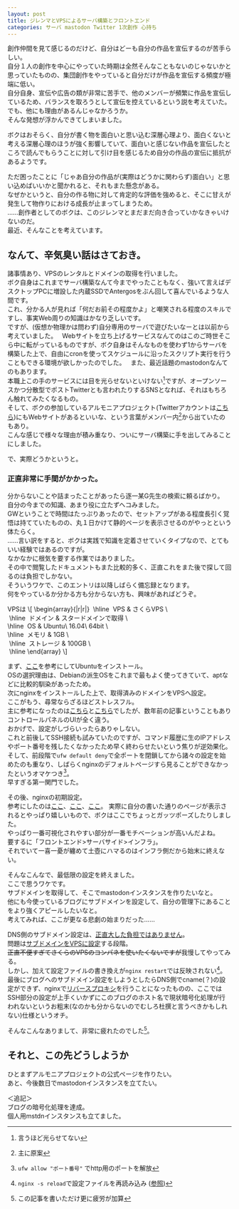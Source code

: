 ```yaml
---
layout: post
title: ジレンマとVPSによるサーバ構築とフロントエンド
categories: サーバ mastodon Twitter 1次創作 心持ち
---
```


創作仲間を見て感じるのだけど、自分はどーも自分の作品を宣伝するのが苦手らしい。  
自分１人の創作を中心にやっていた時期は全然そんなこともないのじゃないかと思っていたものの、集団創作をやっていると自分だけが作品を宣伝する頻度が極端に低い。  
自分自身、宣伝や広告の類が非常に苦手で、他のメンバーが頻繁に作品を宣伝しているため、バランスを取ろうとして宣伝を控えているという説を考えていた。  
でも、他にも理由があるんじゃなかろうか。  
そんな発想が浮かんできてしまいました。

ボクはおそらく、自分が書く物を面白いと思い込む深層心理より、面白くないと考える深層心理のほうが強く影響していて、面白いと感じない作品を宣伝したところで読んでもらうことに対して引け目を感じるため自分の作品の宣伝に抵抗があるようです。 

ただ困ったことに「じゃあ自分の作品が(実際はどうかに関わらず)面白い」と思い込めばいいかと聞かれると、それもまた懸念がある。  
なぜかというと、自分の作る物に対して肯定的な評価を強めると、そこに甘えが発生して物作りにおける成長が止まってしまうため。  
……創作者としてのボクは、このジレンマとまだまだ向き合っていかなきゃいけないのだ。  
最近、そんなことを考えています。

## なんて、辛気臭い話はさておき。

諸事情あり、VPSのレンタルとドメインの取得を行いました。  
ボク自身はこれまでサーバ構築なんて今までやったこともなく、強いて言えばデスクトップPCに増設した内蔵SSDでAntergosをぶん回して喜んでいるような人間です。  
これ、分かる人が見れば「何だお前その程度かよ」と嘲笑される程度のスキルですし、事実Web周りの知識はかなり乏しいです。  
ですが、(仮想か物理かは問わず)自分専用のサーバで遊びたいなーとは以前から考えていました。  
Webサイトを立ち上げるサービスなんてのはこのご時世そこら中に転がっているものですが、ボク自身はそんなものを使わず1からサーバを構築した上で、自由にcronを使ってスケジュールに沿ったスクリプト実行を行うこともできる環境が欲しかったのでした。  
また、最近話題のmastodonなんてのもあります。  
本職上この手のサービスには目を光らせないといけない[^1]ですが、オープンソースかつ分散型でポストTwitterとも言われたりするSNSとなれば、それはもちろん触れてみたくなるもの。  
そして、ボクの参加しているアルモニアプロジェクト(Twitterアカウントは[こちら](https://twitter.com/armn_p))にもWebサイトがあるといいな、という言葉がメンバー内[^2]から出ていたのもあり。  
こんな感じで様々な理由が積み重なり、ついにサーバ構築に手を出してみることにしました。  

で、実際どうかというと。

### 正直非常に手間がかかった。

分からないことや詰まったことがあったら逐一某G先生の検索に頼るばかり。  
自分の今までの知識、あまり役に立たずヘコみました。  
GWということで時間はたっぷりあったので、セットアップがある程度長引く覚悟は持てていたものの、丸１日かけて静的ページを表示させるのがやっとという体たらく。  
……言い訳をすると、ボクは実践で知識を定着させていくタイプなので、とてもいい経験ではあるのですが。  
なかなかに根気を要する作業ではありました。  
その中で閲覧したドキュメントもまた比較的多く、正直これをまた後で探して回るのは負担でしかない。  
そういうワケで、このエントリは以降しばらく備忘録となります。  
何をやっているか分かる方も分からない方も、興味があればどうぞ。  

VPSは
\\[
\begin{array}{|r|r|}
  \hline
  VPS & さくらVPS \\\
  \hline
  ドメイン & スタードメインで取得 \\\
  \hline
  OS & Ubuntu\\ 16.04\\ 64bit \\\
  \hline
  メモリ & 1GB \\\
  \hline
  ストレージ & 100GB \\\
  \hline
\end{array}
\\\]

まず、[ここ](https://mlny.info/2016/04/ubuntu-xenial-on-sakura-vps/)を参考にしてUbuntuをインストール。  
OSの選択理由は、Debianの派生OSをこれまで最もよく使ってきていて、aptなどに比較的馴染があったため。  
次にnginxをインストールした上で、取得済みのドメインをVPSへ設定。  
ここがもう、尋常ならざるほどストレスフル。  
主に参考になったのは[こちら](http://tryerror.net/tryerror/wordpress/さくらｖｐｓに独自ドメインを割り当てる)と[こちら](http://wada811.blogspot.com/2014/11/sakura-vps-domain-settings.html)でしたが、数年前の記事ということもありコントロールパネルのUIが全く違う。  
おかげで、設定がしづらいったらありゃしない。  
これと前後してSSH接続も試みていたのですが、コマンド履歴に生のIPアドレスやポート番号を残したくなかったため早く終わらせたいという焦りが逆効果化。  
そして、前段階で`ufw default deny`で全ポートを閉鎖してから諸々の設定を始めたのも重なり、しばらくnginxのデフォルトページすら見ることができなかったというオマケつき[^3]。  
早すぎる第一関門でした。

その後、nginxの初期設定。  
参考にしたのは[ここ](http://shadowkrr.hateblo.jp/entry/2016/01/27/ubuntu%25e3%2581%25abnginx%25e3%2582%2592%25e3%2582%25a4%25e3%2583%25b3%25e3%2582%25b9%25e3%2583%2588%25e3%2583%25bc%25e3%2583%25ab%25e3%2581%2599%25e3%2582%258b/)、[ここ](http://qiita.com/kidach1/items/985efebba639713c562e)、[ここ](http://qiita.com/syou007/items/3e2d410bbe65a364b603)。
実際に自分の書いた通りのページが表示されるとやっぱり嬉しいもので、ボクはここでちょっとガッツポーズしたりしました。  
やっぱり一番可視化されやすい部分が一番モチベーションが高いんだよね。  
要するに「フロントエンド>サーバサイド>インフラ」。  
それでいて一喜一憂が纏めて土壺にハマるのはインフラ側だから始末に終えない。

そんなこんなで、最低限の設定を終えました。  
ここで思うワケです。  
サブドメインを取得して、そこでmastodonインスタンスを作りたいなと。  
他にも今使っているブログにサブドメインを設定して、自分の管理下にあることをより強くアピールしたいなと。  
考えてみれば、ここが更なる悲劇の始まりだった……

DNS側のサブドメイン設定は、[正直大した負担ではありません](http://www.star-domain.jp/man/domain_sub_add.php)。  
問題は[サブドメインを](http://mikamisan.hatenablog.com/entry/2016/07/10/113655)[VPSに設定](http://mekori.hatenablog.com/entry/2013/04/20/231157)する段階。  
~~正直不便すぎてさくらのVPSのコンパネを使いたくないですが~~我慢してやってみる。  
しかし、加えて設定ファイルの書き換えが`nginx restart`では反映されない[^4]。  
最後にブログへのサブドメイン設定をしようとしたらDNS側でcname(？)の設定ができず、nginxで[リバースプロキシ](https://blog.yuyat.jp/post/serving-github-pages-through-reverse-proxy/)を行うことになったものの、ここではSSH部分の設定が上手くいかずにこのブログのホスト名で現状暗号化処理が行われないというお粗末(なのかも分からないのでむしろ杜撰と言うべきかもしれない)仕様というオチ。  

そんなこんなありまして、非常に疲れたのでした[^5]。  

## それと、この先どうしようか

ひとまずアルモニアプロジェクトの公式ページを作りたい。  
あと、今後数日でmastodonインスタンスを立てたい。

＜追記＞  
ブログの暗号化処理を達成。    
個人用mstdnインスタンスも立てました。  

[^1]: 言うほど光らせてない
[^2]: 主に原案
[^3]: `ufw allow "ポート番号"` でhttp用のポートを解放
[^4]: `nginx -s reload`で設定ファイルを再読み込み ([参照](http://abyssluke.hatenablog.com/entry/2015/12/11/203707))
[^5]: この記事を書いただけ更に疲労が加算
